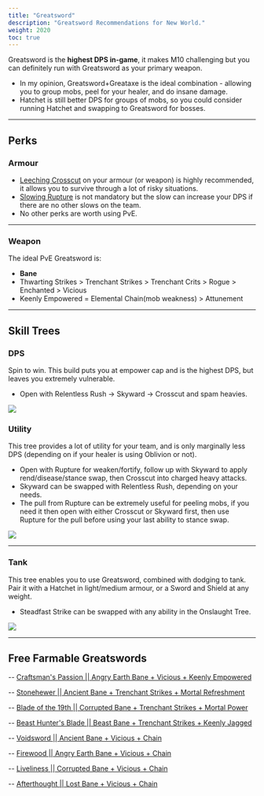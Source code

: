 ```yaml
---
title: "Greatsword"
description: "Greatsword Recommendations for New World."
weight: 2020
toc: true
---
```


Greatsword is the **highest DPS in-game**, it makes M10 challenging but you can definitely run with Greatsword as your primary weapon.

- In my opinion, Greatsword+Greataxe is the ideal combination - allowing you to group mobs, peel for your healer, and do insane damage.
- Hatchet is still better DPS for groups of mobs, so you could consider running Hatchet and swapping to Greatsword for bosses.

---

## Perks

### Armour

- <a href="https://nwdb.info/db/perk/perkid_ability_greatsword_combo" target="_blank">Leeching Crosscut</a> on your armour (or weapon) is highly recommended, it allows you to survive through a lot of risky situations.
- <a href="https://nwdb.info/db/perk/perkid_ability_greatsword_burst" target="_blank">Slowing Rupture</a> is not mandatory but the slow can increase your DPS if there are no other slows on the team.
- No other perks are worth using PvE.

---

### Weapon

The ideal PvE Greatsword is: 
- **Bane**
- Thwarting Strikes > Trenchant Strikes > Trenchant Crits > Rogue > Enchanted > Vicious
- Keenly Empowered = Elemental Chain(mob weakness) > Attunement

---

## Skill Trees 


### DPS

Spin to win. This build puts you at empower cap and is the highest DPS, but leaves you extremely vulnerable.

- Open with Relentless Rush -> Skyward -> Crosscut and spam heavies.

<a href="/images/skilltrees/greatsword/gsdps.png" target="_blank"><img src="/images/skilltrees/greatsword/gsdps.png"></a>

### Utility 

This tree provides a lot of utility for your team, and is only marginally less DPS (depending on if your healer is using Oblivion or not).

- Open with Rupture for weaken/fortify, follow up with Skyward to apply rend/disease/stance swap, then Crosscut into charged heavy attacks.
- Skyward can be swapped with Relentless Rush, depending on your needs.
- The pull from Rupture can be extremely useful for peeling mobs, if you need it then open with either Crosscut or Skyward first, then use Rupture for the pull before using your last ability to stance swap.

<a href="/images/skilltrees/greatsword/gsutility.png" target="_blank"><img src="/images/skilltrees/greatsword/gsutility.png"></a>

---

### Tank

This tree enables you to use Greatsword, combined with dodging to tank. Pair it with a Hatchet in light/medium armour, or a Sword and Shield at any weight.

- Steadfast Strike can be swapped with any ability in the Onslaught Tree.

<a href="/images/skilltrees/greatsword/gstank.png" target="_blank"><img src="/images/skilltrees/greatsword/gstank.png"></a>

---

## Free Farmable Greatswords

-- <a href="https://nwdb.info/db/item/2hgreatsword_craftsmanspassiont5_v2" target="_blank">Craftsman's Passion  || Angry Earth Bane + Vicious + Keenly Empowered</a>

-- <a href="https://nwdb.info/db/item/2hgreatsword_stonehewert5_v2" target="_blank">Stonehewer  || Ancient Bane + Trenchant Strikes + Mortal Refreshment</a>

-- <a href="https://nwdb.info/db/item/16_side_27_2hgreatsword_t5" target="_blank">Blade of the 19th  || Corrupted Bane + Trenchant Strikes + Mortal Power</a>

-- <a href="https://nwdb.info/db/item/2hgreatsword_beasthuntersbladet5_v2" target="_blank">Beast Hunter's Blade  || Beast Bane + Trenchant Strikes + Keenly Jagged</a>

-- <a href="https://nwdb.info/db/item/2hgreatsword_voidswordt5_v2" target="_blank">Voidsword  || Ancient Bane + Vicious + Chain</a>

-- <a href="https://nwdb.info/db/item/2hgreatsword_firewoodt5_v2" target="_blank">Firewood  || Angry Earth Bane + Vicious + Chain</a>

-- <a href="https://nwdb.info/db/item/2hgreatsword_livelinesst5_v2" target="_blank">Liveliness  || Corrupted Bane + Vicious + Chain</a>

-- <a href="https://nwdb.info/db/item/2hgreatsword_afterthoughtt5_v2" target="_blank">Afterthought  || Lost Bane + Vicious + Chain</a>

